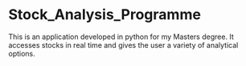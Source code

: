# Stock_Analysis_Programme
This is an application developed in python for my Masters degree. It accesses stocks in real time and gives the user a variety of analytical options.
